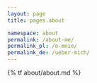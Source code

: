```yaml
---
layout: page
title: pages.about

namespace: about
permalink: /about-me/
permalink_pl: /o-mnie/
permalink_de: /ueber-mich/
---
```


{% tf about/about.md %}